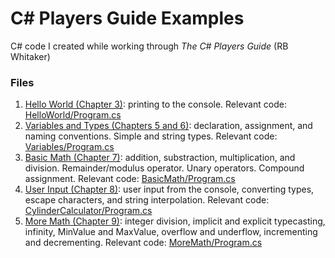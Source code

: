 # C# Players Guide Examples
C# code I created while working through *The C# Players Guide* (RB Whitaker)

### Files
1. [Hello World (Chapter 3)](https://github.com/KPwagner/C-Players-Guide-Examples/tree/master/HelloWorld): printing to the console. Relevant code: [HelloWorld/Program.cs](../master/HelloWorld/Program.cs)
2. [Variables and Types (Chapters 5 and 6)](https://github.com/KPwagner/C-Players-Guide-Examples/tree/master/Variables): declaration, assignment, and naming conventions. Simple and string types. Relevant code: [Variables/Program.cs](../master/Variables/Program.cs)
3. [Basic Math (Chapter 7)](https://github.com/KPwagner/C-Players-Guide-Examples/tree/master/BasicMath): addition, substraction, multiplication, and division. Remainder/modulus operator. Unary operators. Compound assignment. Relevant code: [BasicMath/Program.cs](../master/BasicMath/Program.cs)
4. [User Input (Chapter 8)](https://github.com/KPwagner/C-Players-Guide-Examples/tree/master/CylinderCalculator): user input from the console, converting types, escape characters, and string interpolation. Relevant code: [CylinderCalculator/Program.cs](../master/CylinderCalculator/Program.cs)
5. [More Math (Chapter 9)](https://github.com/KPwagner/C-Players-Guide-Examples/tree/master/MoreMath): integer division, implicit and explicit typecasting, infinity, MinValue and MaxValue, overflow and underflow, incrementing and decrementing. Relevant code: [MoreMath/Program.cs](../master/MoreMath/Program.cs)
